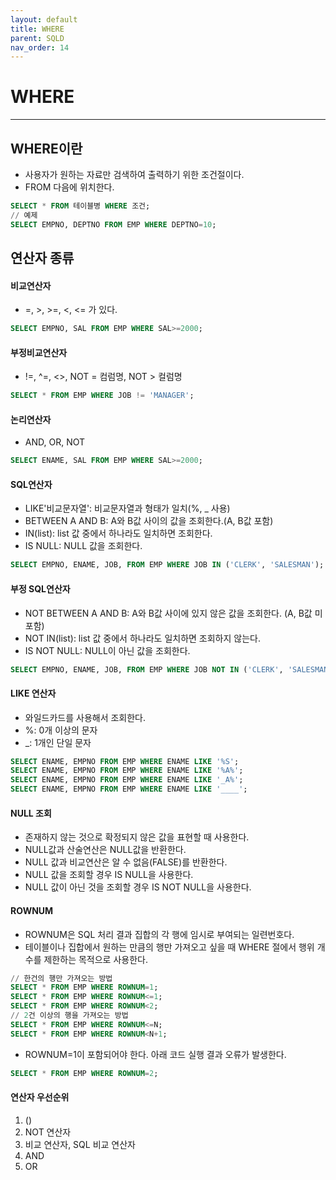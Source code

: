 ```yaml
---
layout: default
title: WHERE
parent: SQLD
nav_order: 14
---
```


# WHERE

---

## WHERE이란

- 사용자가 원하는 자료만 검색하여 출력하기 위한 조건절이다.
- FROM 다음에 위치한다.

```sql
SELECT * FROM 테이블병 WHERE 조건;
// 예제
SELECT EMPNO, DEPTNO FROM EMP WHERE DEPTNO=10;
```

## 연산자 종류

#### 비교연산자

- =, >, >=, <, <= 가 있다.

```sql
SELECT EMPNO, SAL FROM EMP WHERE SAL>=2000;
```

#### 부정비교연산자

- !=, ^=, <>, NOT = 컴럼명, NOT > 컬럼명

```sql
SELECT * FROM EMP WHERE JOB != 'MANAGER';
```

#### 논리연산자

- AND, OR, NOT

```sql
SELECT ENAME, SAL FROM EMP WHERE SAL>=2000;
```

#### SQL연산자

- LIKE'비교문자열': 비교문자열과 형태가 일치(%, \_ 사용)
- BETWEEN A AND B: A와 B값 사이의 값을 조회한다.(A, B값 포함)
- IN(list): list 값 중에서 하나라도 일치하면 조회한다.
- IS NULL: NULL 값을 조회한다.

```sql
SELECT EMPNO, ENAME, JOB, FROM EMP WHERE JOB IN ('CLERK', 'SALESMAN');
```

#### 부정 SQL연산자

- NOT BETWEEN A AND B: A와 B값 사이에 있지 않은 값을 조회한다. (A, B값 미포함)
- NOT IN(list): list 값 중에서 하나라도 일치하면 조회하지 않는다.
- IS NOT NULL: NULL이 아닌 값을 조회한다.

```sql
SELECT EMPNO, ENAME, JOB, FROM EMP WHERE JOB NOT IN ('CLERK', 'SALESMAN');
```

#### LIKE 연산자

- 와일드카드를 사용해서 조회한다.
- %: 0개 이상의 문자
- \_: 1개인 단일 문자

```sql
SELECT ENAME, EMPNO FROM EMP WHERE ENAME LIKE '%S';
SELECT ENAME, EMPNO FROM EMP WHERE ENAME LIKE '%A%';
SELECT ENAME, EMPNO FROM EMP WHERE ENAME LIKE '_A%';
SELECT ENAME, EMPNO FROM EMP WHERE ENAME LIKE '____';
```

#### NULL 조회

- 존재하지 않는 것으로 확정되지 않은 값을 표현할 때 사용한다.
- NULL값과 산술연산은 NULL값을 반환한다.
- NULL 값과 비교연산은 알 수 없음(FALSE)를 반환한다.
- NULL 값을 조회할 경우 IS NULL을 사용한다.
- NULL 값이 아닌 것을 조회할 경우 IS NOT NULL을 사용한다.

#### ROWNUM

- ROWNUM은 SQL 처리 결과 집합의 각 행에 임시로 부여되는 일련번호다.
- 테이블이나 집합에서 원하는 만큼의 행만 가져오고 싶을 때 WHERE 절에서 행위 개수를 제한하는 목적으로 사용한다.

```sql
// 한건의 행만 가져오는 방법
SELECT * FROM EMP WHERE ROWNUM=1;
SELECT * FROM EMP WHERE ROWNUM<=1;
SELECT * FROM EMP WHERE ROWNUM<2;
// 2건 이상의 행을 가져오는 방법
SELECT * FROM EMP WHERE ROWNUM<=N;
SELECT * FROM EMP WHERE ROWNUM<N+1;
```

- ROWNUM=1이 포함되어야 한다. 아래 코드 실행 결과 오류가 발생한다.

```sql
SELECT * FROM EMP WHERE ROWNUM=2;
```

#### 연산자 우선순위

1. ()
2. NOT 연산자
3. 비교 연산자, SQL 비교 연산자
4. AND
5. OR
